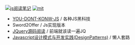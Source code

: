 [![js阅读笔记](https://img.shields.io/badge/Books-Javascript-yellow.svg?colorB=fadc55&style=for-the-badge)](https://github.com/JiangWeixian/JS-Books)  [![mit](https://img.shields.io/badge/LINCENSE-MIT-blue.svg?style=for-the-badge)](https://github.com/JiangWeixian/electron-vue-geekchat/blob/master/LICENSE)

* [YOU-DONT-KONW-JS](/youdotkonwjs/youdontkonwjs.md) / 各种JS黑科技
* Sword2Offer / Js实现版本
* [JQuery源码阅读](https://github.com/JiangWeixian/JS-Books/blob/master/JQuery/JQuery.md) / 前端就该读一遍JQ
* [Javascript设计模式与开发实践(DesignPatterns)](https://github.com/JiangWeixian/JS-Books/blob/master/JS%E8%AE%BE%E8%AE%A1%E6%A8%A1%E5%BC%8F(Desgin-Patterns)/JS%E8%AE%BE%E8%AE%A1%E6%A8%A1%E5%BC%8F.md) / 懒人套路

